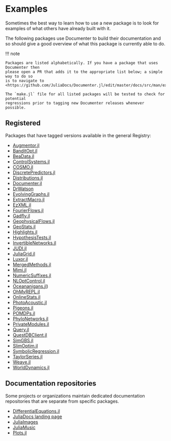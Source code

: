 # Examples

Sometimes the best way to learn how to use a new package is to look for
examples of what others have already built with it.

The following packages use Documenter to build their documentation and so
should give a good overview of what this package is currently able to do.

!!! note

    Packages are listed alphabetically. If you have a package that uses Documenter then
    please open a PR that adds it to the appropriate list below; a simple way to do so
    is to navigate to
    <https://github.com/JuliaDocs/Documenter.jl/edit/master/docs/src/man/examples.md>.

    The `make.jl` file for all listed packages will be tested to check for potential
    regressions prior to tagging new Documenter releases whenever possible.

## Registered

Packages that have tagged versions available in the general Registry:

- [Augmentor.jl](https://evizero.github.io/Augmentor.jl/stable/)
- [BanditOpt.jl](http://rajvishnu.in/BanditOpt.jl/stable/)
- [BeaData.jl](https://stephenbnicar.github.io/BeaData.jl/stable/)
- [ControlSystems.jl](https://juliacontrol.github.io/ControlSystems.jl/stable/)
- [COSMO.jl](https://oxfordcontrol.github.io/COSMO.jl/stable/)
- [DiscretePredictors.jl](https://github.com/v-i-s-h/DiscretePredictors.jl)
- [Distributions.jl](https://juliastats.org/Distributions.jl/stable/)
- [Documenter.jl](https://documenter.juliadocs.org/stable/)
- [DrWatson](https://juliadynamics.github.io/DrWatson.jl/stable/)
- [EvolvingGraphs.jl](https://etymoio.github.io/EvolvingGraphs.jl/stable/)
- [ExtractMacro.jl](https://carlobaldassi.github.io/ExtractMacro.jl/stable/)
- [EzXML.jl](https://juliaio.github.io/EzXML.jl/stable/)
- [FourierFlows.jl](https://fourierflows.github.io/FourierFlowsDocumentation/stable/)
- [Gadfly.jl](https://gadflyjl.org/stable/)
- [GeophysicalFlows.jl](https://fourierflows.github.io/GeophysicalFlowsDocumentation/stable/)
- [GeoStats.jl](https://juliaearth.github.io/GeoStatsDocs/stable/)
- [Highlights.jl](https://highlights.juliadocs.org/stable/)
- [HypothesisTests.jl](https://juliastats.org/HypothesisTests.jl/stable/)
- [InvertibleNetworks.jl](https://slimgroup.github.io/InvertibleNetworks.jl/stable/)
- [JUDI.jl](https://slimgroup.github.io/JUDI.jl/stable/)
- [JuliaGrid.jl](https://mcosovic.github.io/JuliaGrid.jl/stable/)
- [Luxor.jl](https://juliagraphics.github.io/Luxor.jl/stable/)
- [MergedMethods.jl](https://michaelhatherly.github.io/MergedMethods.jl/stable/)
- [Mimi.jl](https://www.mimiframework.org/Mimi.jl/stable/)
- [NumericSuffixes.jl](https://michaelhatherly.github.io/NumericSuffixes.jl/stable/)
- [NLOptControl.jl](https://huckl3b3rry87.github.io/MPCDocs.jl/stable/)
- [Oceananigans.jl](https://clima.github.io/OceananigansDocumentation/stable/))
- [OhMyREPL.jl](https://github.com/KristofferC/OhMyREPL.jl)
- [OnlineStats.jl](https://joshday.github.io/OnlineStats.jl/stable/)
- [PhotoAcoustic.jl](https://slimgroup.github.io/PhotoAcoustic.jl/stable/)
- [Pigeons.jl](https://pigeons.run/dev/)
- [POMDPs.jl](https://juliapomdp.github.io/POMDPs.jl/stable/)
- [PhyloNetworks.jl](https://crsl4.github.io/PhyloNetworks.jl/stable/)
- [PrivateModules.jl](https://michaelhatherly.github.io/PrivateModules.jl/stable/)
- [Query.jl](https://www.queryverse.org/Query.jl/stable/)
- [QuestDBClient.jl](https://ochibobo.github.io/QuestDBClient.jl/dev/)
- [SimGBS.jl](https://anshess.github.io/SimGBS.jl/stable/)
- [SlimOptim.jl](https://slimgroup.github.io/SlimOptim.jl/stable/)
- [SymbolicRegression.jl](https://astroautomata.com/SymbolicRegression.jl/stable/)
- [TaylorSeries.jl](https://juliadiff.org/TaylorSeries.jl/stable/)
- [Weave.jl](https://weavejl.mpastell.com/stable/)
- [WorldDynamics.jl](https://worlddynamics.github.io/WorldDynamics.jl/stable/)

## Documentation repositories

Some projects or organizations maintain dedicated documentation repositories that are
separate from specific packages.

- [DifferentialEquations.jl](https://diffeq.sciml.ai/dev/)
- [JuliaDocs landing page](https://juliadocs.org/)
- [JuliaImages](https://juliaimages.org)
- [JuliaMusic](https://juliamusic.github.io/JuliaMusic_documentation.jl/dev/)
- [Plots.jl](https://docs.juliaplots.org/dev/)
